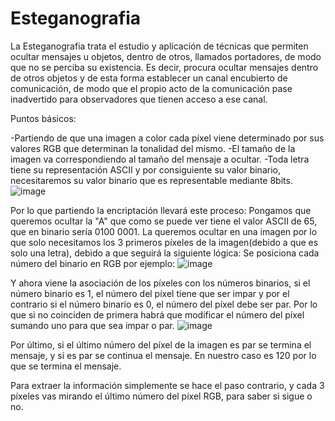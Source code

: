 # Esteganografia

La Esteganografia trata el estudio y aplicación de técnicas que permiten ocultar mensajes u objetos, dentro de otros, llamados portadores, de modo que no se perciba su existencia. Es decir, procura ocultar mensajes dentro de otros objetos y de esta forma establecer un canal encubierto de comunicación, de modo que el propio acto de la comunicación pase inadvertido para observadores que tienen acceso a ese canal.

Puntos básicos:

-Partiendo de que una imagen a color cada píxel viene determinado por sus valores RGB que determinan la tonalidad del mismo.
-El tamaño de la imagen va correspondiendo al tamaño del mensaje a ocultar.
-Toda letra tiene su representación ASCII y por consiguiente su valor binario, necesitaremos su valor binario que es representable mediante 8bits.
![image](https://user-images.githubusercontent.com/48441610/170986615-762172b0-9d0e-4c81-8d9e-f36c99d062b6.png)


Por lo que partiendo la encriptación llevará este proceso: 
Pongamos que queremos ocultar la "A" que como se puede ver tiene el valor ASCII de 65, que en binario sería 0100 0001.
La queremos ocultar en una imagen por lo que solo necesitamos los 3 primeros píxeles de la imagen(debido a que es solo una letra), debido a que seguirá la siguiente lógica:
Se posiciona cada número del binario en RGB por ejemplo:
![image](https://user-images.githubusercontent.com/48441610/170987536-0b43f833-0503-4943-a2be-3a20ad2f710e.png)

Y ahora viene la asociación de los píxeles con los números binarios, si el número binario es 1, el número del píxel tiene que ser impar y por el contrario si el número binario es 0, el número del píxel debe ser par. Por lo que si no coinciden de primera habrá que modificar el número del píxel sumando uno para que sea impar o par.
![image](https://user-images.githubusercontent.com/48441610/170988058-4371f375-a7c3-4061-9404-acaba43f214f.png)

Por último, si el último número del píxel de la imagen es par se termina el mensaje, y si es par se continua el mensaje. En nuestro caso es 120 por lo que se termina el mensaje.

Para extraer la información simplemente se hace el paso contrario, y cada 3 píxeles vas mirando el último número del píxel RGB, para saber si sigue o no.
